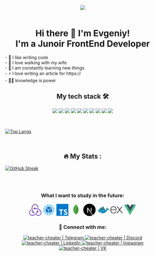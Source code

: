 
  <div id="header"  align="center">
  <img src="https://media.giphy.com/media/IeRdg7gLkfK1ly2mFU/giphy.gif" width="100" />
  <div align="center"><img src="https://komarev.com/ghpvc/?username=teacher-cheater&style=flat-square&color=blue" alt=""/></div>
    <h1 align="center"> Hi there 👋 I'm Evgeniy! <br/> I'm a Junoir FrontEnd Developer</h1>
  </div>
  
  <div align="left">
- 💪 I like writing code <br/>
- 🎉 I love walking with my wife <br/>
- 🥅 I am constantly learning new things <br/>
- ⚡ I love writing an article for https:// <br/>
- 🤹🏽 knowledge is power <br/>
 </div>

<h2 align="center">My tech stack 🛠 </h2>
<div align="center">
<img src="https://img.shields.io/badge/HTML5-black?style=for-the-badge&logo=HTML5&logoColor=E34F26"/>  <img src="https://img.shields.io/badge/CSS3-black?style=for-the-badge&logo=CSS3&logoColor=1572B6"/>   <img src="https://img.shields.io/badge/SASS-black?style=for-the-badge&logo=Sass&logoColor=CC6699"/>  <img src="https://img.shields.io/badge/JavaScript-F7DF1E?style=for-the-badge&logo=JavaScript&logoColor=black"/>  <img src="https://img.shields.io/badge/Figma-blue?style=for-the-badge&logo=Figma&logoColor=black"/>   <img src="https://img.shields.io/badge/Git-F05032?style=for-the-badge&logo=Git&logoColor=black"/>   <img src="https://img.shields.io/badge/GitHub-181717?style=for-the-badge&logo=GitHub&logoColor=white"/>   <img src="https://img.shields.io/badge/React-grey?style=for-the-badge&logo=React&logoColor=#61DAFB"/>

<img src="https://img.shields.io/badge/Visual Studio-5C2D91?style=for-the-badge&logo=Visual Studio&logoColor=007ACC"/>
<img src="https://img.shields.io/badge/gulp-white?style=for-the-badge&logo=gulp&logoColor=#CF4647"/>

  
  </div>
<br />
<br />
  
[![Top Langs](https://github-readme-stats.vercel.app/api/top-langs/?username=teacher-cheater&layout=compact&theme=vision-friendly-dark)](https://github.com/anuraghazra/github-readme-stats)

<br/>
<h2 align="center"> 🔥 My Stats : </h2>

[![GitHub Streak](http://github-readme-streak-stats.herokuapp.com?user=teacher-cheater&theme=dark&background=000000)](https://git.io/streak-stats)

<br />
<br />


<h3 align="center"> What I want to study in the future:</h3> 
<div align="center"><img align="" alt="Redux" width="40px" src="https://github.com/devicons/devicon/blob/master/icons/redux/redux-original.svg" />   <img align="" alt="Webpack" width="40px" src="https://github.com/devicons/devicon/blob/master/icons/webpack/webpack-original.svg" />   <img align="" alt="TypeScript" width="40px" src="https://github.com/devicons/devicon/blob/master/icons/typescript/typescript-original.svg" />   <img align="" alt="Mongo DB" width="40px" src="https://github.com/devicons/devicon/blob/master/icons/mongodb/mongodb-original.svg" />   <img align="" alt="Next JS" width="40px" src="https://github.com/devicons/devicon/blob/master/icons/nextjs/nextjs-original.svg" />   <img align="" alt="Docker" width="40px" src="https://github.com/devicons/devicon/blob/master/icons/docker/docker-original.svg" />   <img align="" alt="Express" width="40px" src="https://github.com/devicons/devicon/blob/master/icons/express/express-original.svg" />   <img align="" alt="Vue" width="40px" src="https://github.com/devicons/devicon/blob/master/icons/vuejs/vuejs-original.svg" /></div>



  <h3 align="center"> 📧 Connect with me: </h3>
  <div id="badges" align="center">
  <a href="https://t.me/teacher_cheater">
    <img align="" alt="teacher-cheater | Telegram" width="37px" src="https://user-images.githubusercontent.com/85887160/184384655-1317a1c3-52bb-4a88-87d2-2a7a7c3330b6.svg" />
  </a>  
  <a href="teacher_cheater#3139">
    <img align="" alt="teacher-cheater | Discord" width="37px" src="https://user-images.githubusercontent.com/85887160/184385919-e6ae0fd4-0fe2-4eb2-a667-5299259451f6.svg" />
  </a>  
  <a href="">
    <img align="" alt="teacher-cheater | LinkedIn" width="37px" src="https://cdn.jsdelivr.net/npm/simple-icons@v3/icons/linkedin.svg" />
  </a>  
    <a href="https://www.instagram.com/">
    <img align="" alt="teacher-cheater | Instagram" width="37px" src="https://cdn.jsdelivr.net/npm/simple-icons@v3/icons/instagram.svg" />
  </a>  
      <a href="https://vk.com/id58492281">
      <img align="" alt="teacher-cheater | VK" width="37px" src="https://cdn.jsdelivr.net/npm/simple-icons@v3/icons/vk.svg" />
  </a>
</div>

